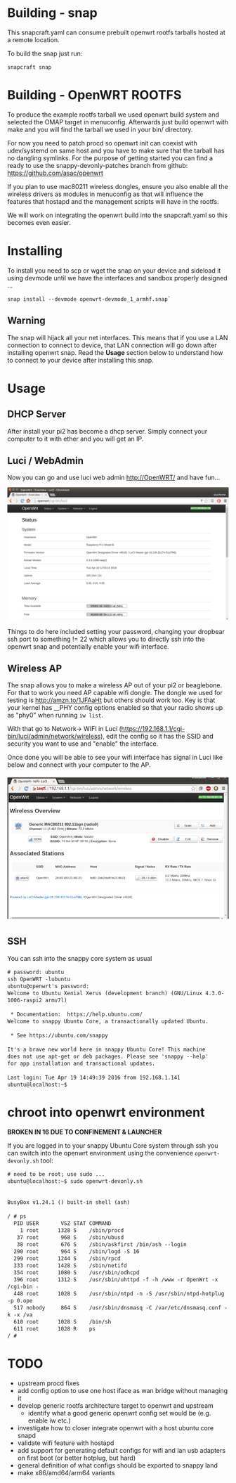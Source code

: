 # Building - snap

This snapcraft.yaml can consume prebuilt openwrt rootfs tarballs hosted at a remote location.

To build the snap just run:

```
snapcraft snap
```

# Building - OpenWRT ROOTFS

To produce the example rootfs tarball we used openwrt build system and selected the
OMAP target in menuconfig. Afterwards just build openwrt with make and you will
find the tarball we used in your bin/ directory.

For now you need to patch procd so openwrt init can coexist with udev/systemd on same host
and you have to make sure that the tarball has no dangling symlinks. For the purpose of
getting started you can find a ready to use the snappy-devonly-patches branch from github:
<https://github.com/asac/openwrt>

If you plan to use mac80211 wireless dongles, ensure you also enable all the wireless
drivers as modules in menuconfig as that will influence the features that hostapd 
and the management scripts will have in the rootfs.

We will work on integrating the openwrt build into the snapcraft.yaml so this
becomes even easier.

# Installing

To install you need to scp or wget the snap on your device and sideload it using
devmode until we have the interfaces and sandbox properly designed ...

```
snap install --devmode openwrt-devmode_1_armhf.snap`
```

## Warning

The snap will hijack all your net interfaces. This means that if you use a LAN
connection to connect to device, that LAN connection will go down after
installing openwrt snap. Read the **Usage** section below to understand how to
connect to your device after installing this snap.

# Usage

## DHCP Server

After install your pi2 has become a dhcp server. Simply connect your computer to it with ether and you will get an IP.

## Luci / WebAdmin

Now you can go and use luci web admin <http://OpenWRT/> and have fun...

![alt text](https://github.com/asac/openwrt-snap/raw/master/docs/openwrt-luci-snap.png "Luci on snappy Core")

Things to do here included setting your password, changing your dropbear ssh port to something != 22
which allows you to directly ssh into the openwrt snap and potentially enable your wifi interface.

## Wireless AP

The snap allows you to make a wireless AP out of your pi2 or beaglebone. For that to work you
need AP capable wifi dongle. The dongle we used for testing is <http://amzn.to/1JFAaHt> but
others should work too. Key is that your kernel has __PHY config options enabled so that your
radio shows up as "phy0" when running `iw list`.

With that go to Network-> WIFI in Luci (<https://192.168.1.1/cgi-bin/luci/admin/network/wireless>), edit
the config so it has the SSID and security you want to use and "enable" the interface.

Once done you will be able to see your wifi interface has signal in Luci like below and connect with
your computer to the AP.

![alt text](https://github.com/asac/openwrt-snap/raw/master/docs/openwrt-luci-wifi-working.png "Luci WIFI on snappy Core")

## SSH

You can ssh into the snappy core system as usual

```
# password: ubuntu
ssh OpenWRT -lubuntu
ubuntu@openwrt's password: 
Welcome to Ubuntu Xenial Xerus (development branch) (GNU/Linux 4.3.0-1006-raspi2 armv7l)

 * Documentation:  https://help.ubuntu.com/
Welcome to snappy Ubuntu Core, a transactionally updated Ubuntu.

 * See https://ubuntu.com/snappy

It's a brave new world here in snappy Ubuntu Core! This machine
does not use apt-get or deb packages. Please see 'snappy --help'
for app installation and transactional updates.

Last login: Tue Apr 19 14:49:39 2016 from 192.168.1.141
ubuntu@localhost:~$
```

# chroot into openwrt environment

**BROKEN IN 16 DUE TO CONFINEMENT & LAUNCHER**

If you are logged in to your snappy Ubuntu Core system through ssh you can switch into the openwrt environment using the convenience `openwrt-devonly.sh` tool:

```
# need to be root; use sudo ...
ubuntu@localhost:~$ sudo openwrt-devonly.sh 


BusyBox v1.24.1 () built-in shell (ash)

/ # ps
  PID USER       VSZ STAT COMMAND
    1 root      1328 S    /sbin/procd
   37 root       968 S    /sbin/ubusd
   38 root       676 S    /sbin/askfirst /bin/ash --login
  290 root       964 S    /sbin/logd -S 16
  299 root      1244 S    /sbin/rpcd
  333 root      1428 S    /sbin/netifd
  354 root      1080 S    /usr/sbin/odhcpd
  396 root      1312 S    /usr/sbin/uhttpd -f -h /www -r OpenWrt -x /cgi-bin -
  448 root      1028 S    /usr/sbin/ntpd -n -S /usr/sbin/ntpd-hotplug -p 0.ope
  517 nobody     864 S    /usr/sbin/dnsmasq -C /var/etc/dnsmasq.conf -k -x /va
  610 root      1028 S    /bin/sh
  611 root      1028 R    ps
/ # 
```

# TODO
* upstream procd fixes
* add config option to use one host iface as wan bridge without managing it
* develop generic rootfs architecture target to openwrt and upstream
  * identify what a good generic openwrt config set would be (e.g. enable iw etc.)
* investigate how to closer integrate openwrt with a host ubuntu core snapd
* validate wifi feature with hostapd
* add support for generating default configs for wifi and lan usb adapters on first boot (or better hotplug, but hard)
* general definition of what configs should be exported to snappy land
* make x86/amd64/arm64 variants

